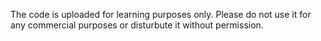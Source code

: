 The code is uploaded for learning purposes only. Please do not use it for any commercial purposes or disturbute it without permission.
